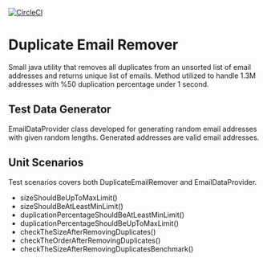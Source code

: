 [![CircleCI](https://circleci.com/gh/ahmet-izgi/DuplicateEmailRemove.svg?style=svg)](https://circleci.com/gh/ahmet-izgi/DuplicateEmailRemove)


# Duplicate Email Remover

Small java utility that removes all duplicates from an unsorted list of email addresses and returns unique list of emails. Method utilized to handle 1.3M addresses with %50 duplication percentage under 1 second.

## Test Data Generator

EmailDataProvider class developed for generating random email addresses with given random lengths. Generated addresses are valid email addresses.

## Unit Scenarios

Test scenarios covers both DuplicateEmailRemover and EmailDataProvider.

  - sizeShouldBeUpToMaxLimit()
  - sizeShouldBeAtLeastMinLimit()
  - duplicationPercentageShouldBeAtLeastMinLimit()
  - duplicationPercentageShouldBeUpToMaxLimit()
  - checkTheSizeAfterRemovingDuplicates()
  - checkTheOrderAfterRemovingDuplicates()
  - checkTheSizeAfterRemovingDuplicatesBenchmark()
